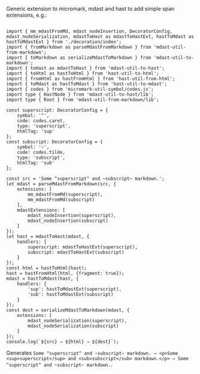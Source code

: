 Generic extension to micromark, mdast and hast to add simple span extensions, e.g.:
<pre><code>
import { mm_mdastFromMd, mdast_nodeInsertion, DecoratorConfig, mdast_nodeSerialization, mdastToHast as mdastToHastExt, hastToMdast as hastToMdastExt } from './decoration/index';
import { fromMarkdown as parseMdastFromMarkdown } from 'mdast-util-from-markdown';
import { toMarkdown as serializeMdastToMarkdown } from 'mdast-util-to-markdown';
import { toHast as mdastToHast } from 'mdast-util-to-hast';
import { toHtml as hastToHtml } from 'hast-util-to-html';
import { fromHtml as hastFromHtml } from 'hast-util-from-html';
import { toMdast as hastToMdast } from 'hast-util-to-mdast';
import { codes } from 'micromark-util-symbol/codes.js';
import type { HastNode } from 'mdast-util-to-hast/lib';
import type { Root } from 'mdast-util-from-markdown/lib';

const superscript: DecoratorConfig = {
    symbol: '^',
    code: codes.caret,
    type: 'superscript',
    htmlTag: 'sup'
};
const subscript: DecoratorConfig = {
    symbol: '~',
    code: codes.tilde,
    type: 'subscript',
    htmlTag: 'sub'
};

const src = 'Some ^superscript^ and ~subscript~ markdown.';
let mdast = parseMdastFromMarkdown(src, {
    extensions: [
        mm_mdastFromMd(superscript),
        mm_mdastFromMd(subscript)
    ],
    mdastExtensions: [
        mdast_nodeInsertion(superscript),
        mdast_nodeInsertion(subscript)
    ]
});
let hast = mdastToHast(mdast, {
    handlers: {
        superscript: mdastToHastExt(superscript),
        subscript: mdastToHastExt(subscript)
    }
});
const html = hastToHtml(<HastNode>hast);
hast = hastFromHtml(html, {fragment: true});
mdast = <Root>hastToMdast(hast, {
    handlers: {
        'sup': hastToMdastExt(superscript),
        'sub': hastToMdastExt(subscript)
    }
});
const dest = serializeMdastToMarkdown(mdast, {
    extensions: [
        mdast_nodeSerialization(superscript),
        mdast_nodeSerialization(subscript)
    ]
});
console.log(`${src} ⇒ ${html} ⇒ ${dest}`);
</code></pre>

Generates `Some ^superscript^ and ~subscript~ markdown. ⇒ <p>Some <sup>superscript</sup> and <sub>subscript</sub> markdown.</p> ⇒ Some ^superscript^ and ~subscript~ markdown.`.
